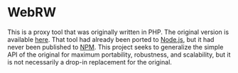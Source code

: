 WebRW
=====

This is a proxy tool that was originally written in PHP. The original version
is available [here](https://github.com/ebadedude/webrw). That tool had already
been ported to [Node.js](http://nodejs.org/), but it had never been published
to [NPM](https://npmjs.org/). This project seeks to generalize the simple API
of the original for maximum portability, robustness, and scalability, but it is
not necessarily a drop-in replacement for the original.

